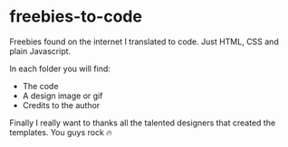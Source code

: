 # freebies-to-code

Freebies found on the internet I translated to code. Just HTML, CSS and plain Javascript.

In each folder you will find:

- The code
- A design image or gif
- Credits to the author

Finally I really want to thanks all the talented designers that created the templates. You guys rock 🔥

